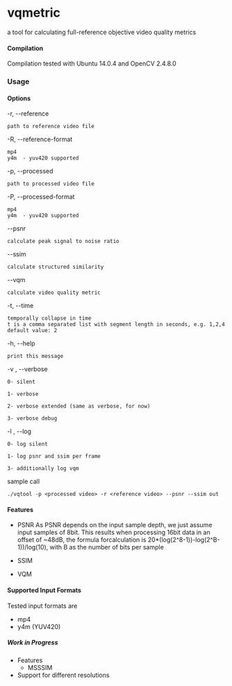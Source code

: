 # vqmetric 

a tool for calculating full-reference objective video quality metrics

#### Compilation

Compilation tested with Ubuntu 14.0.4 and OpenCV 2.4.8.0 

### Usage

#### Options
-r, --reference

	path to reference video file

-R, --reference-format <format>

	mp4
	y4m	 - yuv420 supported

-p, --processed

	path to processed video file

-P, --processed-format <format>

	mp4
	y4m	 - yuv420 supported

--psnr

	calculate peak signal to noise ratio

--ssim

	calculate structured similarity

--vqm 

	calculate video quality metric

-t, --time <t> 
	
	temporally collapse in time
	t is a comma separated list with segment length in seconds, e.g. 1,2,4 
	default value: 2


-h, --help

	print this message

-v <level>, --verbose <level>

	0- silent

	1- verbose

	2- verbose extended (same as verbose, for now) 

	3- verbose debug

-l <level>, --log <level>

	0- log silent

	1- log psnr and ssim per frame

	3- additionally log vqm 

sample call

	./vqtool -p <processed video> -r <reference video> --psnr --ssim out


#### Features

 * PSNR
	As PSNR depends on the input sample depth, we just assume input samples of 8bit. This results when processing 16bit data in an offset of ~48dB, the formula forcalculation is 20*(log(2^8-1))-log(2^B-1))/log(10), with B as the number of bits per sample

 * SSIM
 * VQM
 
#### Supported Input Formats

Tested input formats are 
 * mp4
 * y4m (YUV420)
  
##### Work in Progress

 * Features
   * MSSSIM
 * Support for different resolutions
  
 
